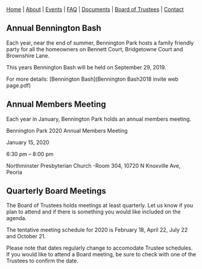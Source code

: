 [Home](index.md) | [About](about.md) | [Events](events.md) | [FAQ](faq.md) | [Documents](documents.md) | [Board of Trustees](trustees.md) | [Contact](contact.md)

## Annual Bennington Bash

Each year, near the end of summer, Bennington Park hosts a family friendly party for all the homeowners on Bennett Court, Bridgetowne Court and Brownshire Lane.

This years Bennington Bash will be held on September 29, 2019.

For more details: [Bennington Bash](Bennington Bash2018 invite web page.pdf)

## Annual Members Meeting

Each year in January, Bennington Park holds an annual members meeting.

Bennington Park 2020 Annual Members Meeting

January 15, 2020

6:30 pm – 8:00 pm

Northminster Presbyterian Church -Room 304, 10720 N Knoxville Ave, Peoria

## Quarterly Board Meetings

The Board of Trustees holds meetings at least quarterly.  Let us know if you plan to attend and if there is something you would like included on the agenda.

The tentative meeting schedule for 2020 is February 18, April 22, July 22 and October 21.

Please note that dates regularly change to accomodate Trustee schedules.  If you would like to attend a Board meeting, be sure to check with one of the Trustees to confirm the date.
